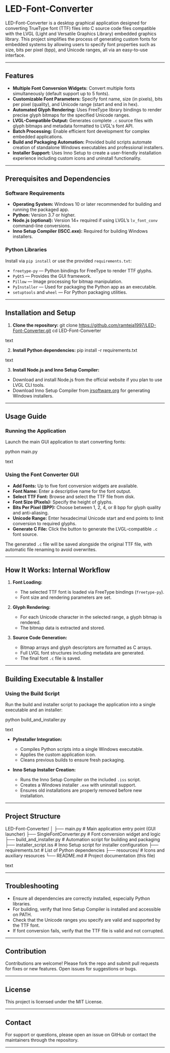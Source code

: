 # LED-Font-Converter

LED-Font-Converter is a desktop graphical application designed for converting TrueType font (TTF) files into C source code files compatible with the LVGL (Light and Versatile Graphics Library) embedded graphics library. This project simplifies the process of generating custom fonts for embedded systems by allowing users to specify font properties such as size, bits per pixel (bpp), and Unicode ranges, all via an easy-to-use interface.

---

## Features

- **Multiple Font Conversion Widgets:** Convert multiple fonts simultaneously (default support up to 5 fonts).
- **Customizable Font Parameters:** Specify font name, size (in pixels), bits per pixel (quality), and Unicode range (start and end in hex).
- **Automated Glyph Rendering:** Uses FreeType library bindings to render precise glyph bitmaps for the specified Unicode ranges.
- **LVGL-Compatible Output:** Generates complete `.c` source files with glyph bitmaps and metadata formatted to LVGL's font API.
- **Batch Processing:** Enable efficient font development for complex embedded applications.
- **Build and Packaging Automation:** Provided build scripts automate creation of standalone Windows executables and professional installers.
- **Installer Support:** Uses Inno Setup to create a user-friendly installation experience including custom icons and uninstall functionality.

---

## Prerequisites and Dependencies

### Software Requirements

- **Operating System:** Windows 10 or later recommended for building and running the packaged app.
- **Python:** Version 3.7 or higher.
- **Node.js (optional):** Version 14+ required if using LVGL’s `lv_font_conv` command-line conversions.
- **Inno Setup Compiler (ISCC.exe):** Required for building Windows installers.

### Python Libraries

Install via `pip install` or use the provided `requirements.txt`:

- `freetype-py` — Python bindings for FreeType to render TTF glyphs.
- `PyQt5` — Provides the GUI framework.
- `Pillow` — Image processing for bitmap manipulation.
- `PyInstaller` — Used for packaging the Python app as an executable.
- `setuptools` and `wheel` — For Python packaging utilities.

---

## Installation and Setup

1. **Clone the repository:**
git clone https://github.com/ramteja1997/LED-Font-Converter.git
cd LED-Font-Converter

text

2. **Install Python dependencies:**
pip install -r requirements.txt

text

3. **Install Node.js and Inno Setup Compiler:**
- Download and install Node.js from the official website if you plan to use LVGL CLI tools.
- Download Inno Setup Compiler from [jrsoftware.org](https://jrsoftware.org/isinfo.php) for generating Windows installers.

---

## Usage Guide

### Running the Application

Launch the main GUI application to start converting fonts:

python main.py

text

### Using the Font Converter GUI

- **Add Fonts:** Up to five font conversion widgets are available.
- **Font Name:** Enter a descriptive name for the font output.
- **Select TTF Font:** Browse and select the TTF file from disk.
- **Font Size (Pixels):** Specify the height of glyphs.
- **Bits Per Pixel (BPP):** Choose between 1, 2, 4, or 8 bpp for glyph quality and anti-aliasing.
- **Unicode Range:** Enter hexadecimal Unicode start and end points to limit conversion to required glyphs.
- **Generate C File:** Click the button to generate the LVGL-compatible `.c` font source.

The generated `.c` file will be saved alongside the original TTF file, with automatic file renaming to avoid overwrites.

---

## How It Works: Internal Workflow

1. **Font Loading:**
   - The selected TTF font is loaded via FreeType bindings (`freetype-py`).
   - Font size and rendering parameters are set.

2. **Glyph Rendering:**
   - For each Unicode character in the selected range, a glyph bitmap is rendered.
   - The bitmap data is extracted and stored.

3. **Source Code Generation:**
   - Bitmap arrays and glyph descriptors are formatted as C arrays.
   - Full LVGL font structures including metadata are generated.
   - The final font `.c` file is saved.

---

## Building Executable & Installer

### Using the Build Script

Run the build and installer script to package the application into a single executable and an installer:

python build_and_installer.py

text

- **PyInstaller Integration:**
  - Compiles Python scripts into a single Windows executable.
  - Applies the custom application icon.
  - Cleans previous builds to ensure fresh packaging.

- **Inno Setup Installer Creation:**
  - Runs the Inno Setup Compiler on the included `.iss` script.
  - Creates a Windows installer `.exe` with uninstall support.
  - Ensures old installations are properly removed before new installation.

---

## Project Structure

LED-Font-Converter/
│
├── main.py # Main application entry point (GUI launcher)
├── SingleFontConverter.py # Font conversion widget and logic
├── build_and_installer.py # Automation script for building and packaging
├── installer_script.iss # Inno Setup script for installer configuration
├── requirements.txt # List of Python dependencies
├── resources/ # Icons and auxiliary resources
└── README.md # Project documentation (this file)

text

---

## Troubleshooting

- Ensure all dependencies are correctly installed, especially Python libraries.
- For building, verify that Inno Setup Compiler is installed and accessible on PATH.
- Check that the Unicode ranges you specify are valid and supported by the TTF font.
- If font conversion fails, verify that the TTF file is valid and not corrupted.

---

## Contribution

Contributions are welcome! Please fork the repo and submit pull requests for fixes or new features. Open issues for suggestions or bugs.

---

## License

This project is licensed under the MIT License.

---

## Contact

For support or questions, please open an issue on GitHub or contact the maintainers through the repository.

---
